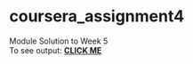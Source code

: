 # coursera_assignment4
Module Solution to Week 5
<br>
To see output:
<a href="https://mayaisa12.github.io/coursera_assignment4/"><strong>CLICK ME</strong></a>
